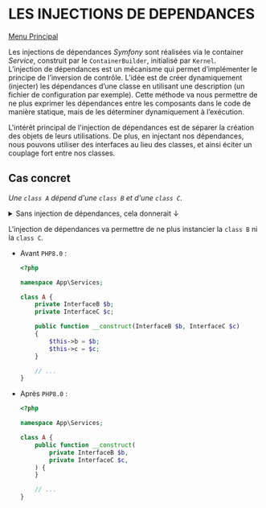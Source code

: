 # LES INJECTIONS DE DEPENDANCES
[Menu Principal](../README.md)

Les injections de dépendances *Symfony* sont réalisées via le container *Service*, construit par le `ContainerBuilder`, initialisé par `Kernel`.  
L’injection de dépendances est un mécanisme qui permet d’implémenter le principe de l’inversion de contrôle. L’idée est de créer dynamiquement (injecter) les dépendances d’une classe en utilisant une description (un fichier de configuration par exemple). Cette méthode va nous permettre de ne plus exprimer les dépendances entre les composants dans le code de manière statique, mais de les déterminer dynamiquement à l’exécution.  

L'intérêt principal de l'injection de dépendances est de séparer la création des objets de leurs utilisations. De plus, en injectant nos dépendances, nous pouvons utiliser des interfaces au lieu des classes, et ainsi éciter un couplage fort entre nos classes.

## Cas concret

*Une `class A` dépend d'une `class B` et d'une `class C`.*

<details>
  <summary>Sans injection de dépendances, cela donnerait &darr;</summary>

  * Pour la `class B`:  
    ```php
    <?php

    namespace App\Services;

    class B implements InterfaceB {
        // ...
    }
    ```
  * Pour la `class C`:  
    ```php
    <?php

    namespace App\Services;

    class C implements InterfaceC {
        // ...
    }
    ```
  * Pour la `class A`:  
    ```php
    <?php

    namespace App\Services;

    class A {
        private B $b;
        private C $c;

        public function __construct()
        {
            $this->b = new B();
            $this->c = new C();
        }

        // ...
    }
    ```
</details>  

L'injection de dépendances va permettre de ne plus instancier la `class B` ni la `class C`. 

* Avant `PHP8.0` :
  ```php
  <?php

  namespace App\Services;

  class A {
      private InterfaceB $b;
      private InterfaceC $c;

      public function __construct(InterfaceB $b, InterfaceC $c)
      {
          $this->b = $b;
          $this->c = $c;
      }

      // ...
  }
  ```
* Après `PHP8.0` :
  ```php
  <?php

  namespace App\Services;

  class A {
      public function __construct(
          private InterfaceB $b,
          private InterfaceC $c,
      ) {
      }

      // ...
  }
  ```